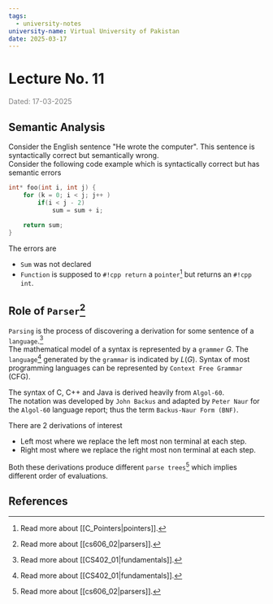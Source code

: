 ```yaml
---
tags:
  - university-notes
university-name: Virtual University of Pakistan
date: 2025-03-17
---
```


# Lecture No. 11

<span style="color: gray;">Dated: 17-03-2025</span>

## Semantic Analysis

Consider the English sentence "He wrote the computer". This sentence is syntactically correct but semantically wrong.  
Consider the following code example which is syntactically correct but has semantic errors

```cpp
int* foo(int i, int j) {
	for (k = 0; i < j; j++ )
		if(i < j - 2)
			sum = sum + i;
			
	return sum;
}
```

The errors are

- `Sum` was not declared
- `Function` is supposed to `#!cpp return` a `pointer`[^1] but returns an `#!cpp int`.

## Role of `Parser`[^2]

`Parsing` is the process of discovering a derivation for some sentence of a `language`.[^3]  
The mathematical model of a syntax is represented by a `grammer` $G$. The `language`[^3] generated by the `grammar` is indicated by $L(G)$. Syntax of most programming languages can be represented by `Context Free Grammar` (CFG).

The syntax of C, C++ and Java is derived heavily from `Algol-60`.  
The notation was developed by `John Backus` and adapted by `Peter Naur` for the `Algol-60` language report; thus the term `Backus-Naur Form (BNF)`.

There are 2 derivations of interest

- Left most where we replace the left most non terminal at each step.
- Right most where we replace the right most non terminal at each step.

Both these derivations produce different `parse trees`[^2] which implies different order of evaluations.

## References

[^1]: Read more about [[C_Pointers|pointers]].
[^2]: Read more about [[cs606_02|parsers]].
[^3]: Read more about [[CS402_01|fundamentals]].